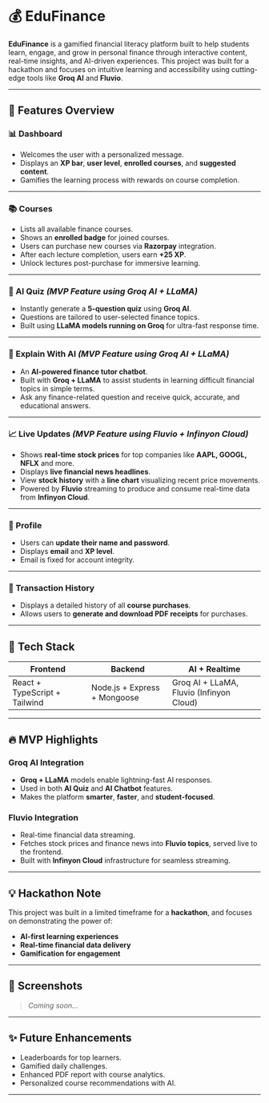 # 💰 EduFinance

**EduFinance** is a gamified financial literacy platform built to help students learn, engage, and grow in personal finance through interactive content, real-time insights, and AI-driven experiences. This project was built for a hackathon and focuses on intuitive learning and accessibility using cutting-edge tools like **Groq AI** and **Fluvio**.

---

## 🚀 Features Overview

### 📊 Dashboard
- Welcomes the user with a personalized message.
- Displays an **XP bar**, **user level**, **enrolled courses**, and **suggested content**.
- Gamifies the learning process with rewards on course completion.

---

### 📚 Courses
- Lists all available finance courses.
- Shows an **enrolled badge** for joined courses.
- Users can purchase new courses via **Razorpay** integration.
- After each lecture completion, users earn **+25 XP**.
- Unlock lectures post-purchase for immersive learning.

---

### 🤖 AI Quiz *(MVP Feature using Groq AI + LLaMA)*
- Instantly generate a **5-question quiz** using **Groq AI**.
- Questions are tailored to user-selected finance topics.
- Built using **LLaMA models running on Groq** for ultra-fast response time.

---

### 🧠 Explain With AI *(MVP Feature using Groq AI + LLaMA)*
- An **AI-powered finance tutor chatbot**.
- Built with **Groq + LLaMA** to assist students in learning difficult financial topics in simple terms.
- Ask any finance-related question and receive quick, accurate, and educational answers.

---

### 📈 Live Updates *(MVP Feature using Fluvio + Infinyon Cloud)*
- Shows **real-time stock prices** for top companies like **AAPL, GOOGL, NFLX** and more.
- Displays **live financial news headlines**.
- View **stock history** with a **line chart** visualizing recent price movements.
- Powered by **Fluvio** streaming to produce and consume real-time data from **Infinyon Cloud**.

---

### 👤 Profile
- Users can **update their name and password**.
- Displays **email** and **XP level**.
- Email is fixed for account integrity.

---

### 📄 Transaction History
- Displays a detailed history of all **course purchases**.
- Allows users to **generate and download PDF receipts** for purchases.

---

## 🧠 Tech Stack

| Frontend  | Backend  | AI + Realtime |
|-----------|----------|----------------|
| React + TypeScript + Tailwind | Node.js + Express + Mongoose | Groq AI + LLaMA, Fluvio (Infinyon Cloud) |

---

## 🔥 MVP Highlights

### Groq AI Integration
- **Groq + LLaMA** models enable lightning-fast AI responses.
- Used in both **AI Quiz** and **AI Chatbot** features.
- Makes the platform **smarter**, **faster**, and **student-focused**.

### Fluvio Integration
- Real-time financial data streaming.
- Fetches stock prices and finance news into **Fluvio topics**, served live to the frontend.
- Built with **Infinyon Cloud** infrastructure for seamless streaming.

---

## 💡 Hackathon Note

This project was built in a limited timeframe for a **hackathon**, and focuses on demonstrating the power of:
- **AI-first learning experiences**
- **Real-time financial data delivery**
- **Gamification for engagement**

---

## 📸 Screenshots

> _Coming soon..._

---

## ✨ Future Enhancements
- Leaderboards for top learners.
- Gamified daily challenges.
- Enhanced PDF report with course analytics.
- Personalized course recommendations with AI.

---

